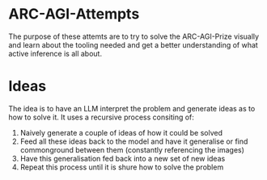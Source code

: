 # ARC-AGI-Attempts

The purpose of these attemts are to try to solve the ARC-AGI-Prize visually and 
learn about the tooling needed and get a better understanding of what active inference is all about.

# Ideas

The idea is to have an LLM interpret the problem and generate ideas as to how to solve it. It uses a recursive process consiting of:
  1) Naively generate a couple of ideas of how it could be solved
  2) Feed all these ideas back to the model and have it generalise or find commonground between them (constantly referencing the images)
  3) Have this generalisation fed back into a new set of new ideas
  4) Repeat this process until it is shure how to solve the problem
